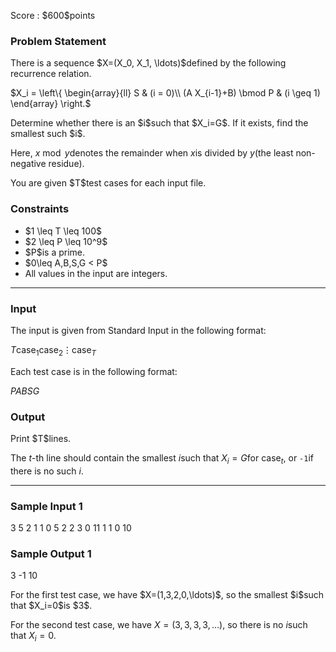 
<div>

<span>

<span>

<p>
Score : $600$points
</p>

<div>

<section>

### **Problem Statement**

<p>
There is a sequence $X=(X_0, X_1, \ldots)$defined by the following recurrence relation.
</p>

<p>
$X_i = \left\{
\begin{array}{ll}
S & (i = 0)\\
(A X_{i-1}+B) \bmod P & (i \geq 1)
\end{array}
\right.$
</p>

<p>
Determine whether there is an $i$such that $X_i=G$. If it exists, find the smallest such $i$.

Here, $x \bmod y$denotes the remainder when $x$is divided by $y$(the least non-negative residue).
</p>

<p>
You are given $T$test cases for each input file.
</p>

</section>

</div>

<div>

<section>

### **Constraints**

<ul>

<li>
$1 \leq T \leq 100$
</li>

<li>
$2 \leq P \leq 10^9$
</li>

<li>
$P$is a prime.
</li>

<li>
$0\leq A,B,S,G < P$
</li>

<li>
All values in the input are integers.
</li>

</ul>

</section>

</div>

---

<div>

<div>

<section>

### **Input**

<p>
The input is given from Standard Input in the following format:
</p>

<div>

$T$$\mathrm{case}_1$$\mathrm{case}_2$$\vdots$$\mathrm{case}_T$
</div>

<p>
Each test case is in the following format:
</p>

<div>

$P$$A$$B$$S$$G$
</div>

</section>

</div>

<div>

<section>

### **Output**

<p>
Print $T$lines.

The $t$-th line should contain the smallest $i$such that $X_i=G$for $\mathrm{case}_t$, or `-1`if there is no such $i$.
</p>

</section>

</div>

</div>

---

<div>

<section>

### **Sample Input 1**

<div>

3
5 2 1 1 0
5 2 2 3 0
11 1 1 0 10

</div>

</section>

</div>

<div>

<section>

### **Sample Output 1**

<div>

3
-1
10

</div>

<p>
For the first test case, we have $X=(1,3,2,0,\ldots)$, so the smallest $i$such that $X_i=0$is $3$.

For the second test case, we have $X=(3,3,3,3,\ldots)$, so there is no $i$such that $X_i=0$.
</p>

</section>

</div>

</span>

</span>

</div>
